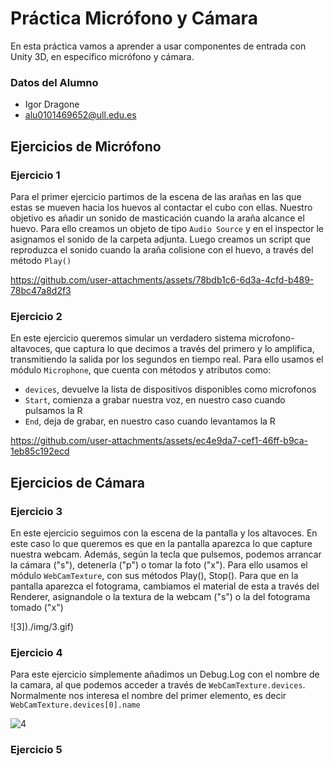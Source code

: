 # Práctica Micrófono y Cámara
En esta práctica vamos a aprender a usar componentes de entrada con Unity 3D, en específico micrófono y cámara. 

### Datos del Alumno
- Igor Dragone
- alu0101469652@ull.edu.es

## Ejercicios de Micrófono

### Ejercicio 1
Para el primer ejercicio partimos de la escena de las arañas en las que estas se mueven hacia los huevos al contactar el cubo con ellas. Nuestro objetivo es añadir un sonido de masticación cuando la araña alcance el huevo. Para ello creamos un objeto de tipo `Audio Source` y en el inspector le asignamos el sonido de la carpeta adjunta. Luego creamos un script que reproduzca el sonido cuando la araña colisione con el huevo, a través del método `Play()`


https://github.com/user-attachments/assets/78bdb1c6-6d3a-4cfd-b489-78bc47a8d2f3


### Ejercicio 2
En este ejercicio queremos simular un verdadero sistema microfono-altavoces, que captura lo que decimos a través del primero y lo amplifica, transmitiendo la salida por los segundos en tiempo real. Para ello usamos el módulo `Microphone`, que cuenta con métodos y atributos como:
- `devices`, devuelve la lista de dispositivos disponibles como microfonos
- `Start`, comienza a grabar nuestra voz, en nuestro caso cuando pulsamos la R
- `End`, deja de grabar, en nuestro caso cuando levantamos la R


https://github.com/user-attachments/assets/ec4e9da7-cef1-46ff-b9ca-1eb85c192ecd



## Ejercicios de Cámara

### Ejercicio 3
En este ejercicio seguimos con la escena de la pantalla y los altavoces. En este caso lo que queremos es que en la pantalla aparezca lo que capture nuestra webcam. Además, según la tecla que pulsemos, podemos arrancar la cámara ("s"), detenerla ("p") o tomar la foto ("x"). Para ello usamos el módulo `WebCamTexture`, con sus métodos Play(), Stop(). Para que en la pantalla aparezca el fotograma, cambiamos el material de esta a través del Renderer, asignandole o la textura de la webcam ("s") o la del fotograma tomado ("x")

![3])./img/3.gif)

### Ejercicio 4
Para este ejercicio simplemente añadimos un Debug.Log con el nombre de la camara, al que podemos acceder a través de `WebCamTexture.devices`. Normalmente nos interesa el nombre del primer elemento, es decir `WebCamTexture.devices[0].name`

![4](./img/4)

### Ejercicio 5
